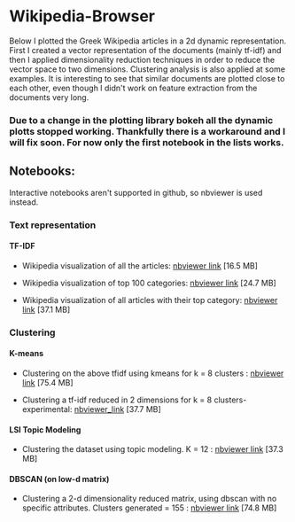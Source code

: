 # Wikipedia-Browser

Below I plotted the Greek Wikipedia articles in a 2d dynamic representation. First I created a vector representation of the documents (mainly tf-idf) and then I applied dimensionality reduction techniques in order to reduce the vector space to two dimensions. Clustering analysis is also applied at some examples. It is interesting to see that similar documents are plotted close to each other, even though I didn't work on feature extraction from the documents very long.

### Due to a change in the plotting library bokeh all the dynamic plotts stopped working. Thankfully there is a workaround and I will fix soon. For now only the first notebook in the lists works.

## Notebooks:
Interactive notebooks aren't supported in github, so nbviewer is used instead.

### Text representation

#### TF-IDF

* Wikipedia visualization of all the articles: [nbviewer link](https://nbviewer.jupyter.org/github/markdimi/Wikipedia-Browser/blob/master/notebook/Wikipedia%20visualization.ipynb) [16.5 MB]

* Wikipedia visualization of top 100 categories: [nbviewer link](https://nbviewer.jupyter.org/github/markdimi/Wikipedia-Browser/blob/master/notebook/Wikipedia%20visualization%20of%20categories.ipynb) [24.7 MB]

* Wikipedia visualization of all articles with their top category: [nbviewer link](https://nbviewer.jupyter.org/github/markdimi/Wikipedia-Browser/blob/master/notebook/Wikipedia%20visualization%20of%20categories%20-%20All%20articles%20have%20one%20category.ipynb) [37.1 MB]

### Clustering

#### K-means

* Clustering on the above tfidf using kmeans for k = 8 clusters : [nbviewer link](https://nbviewer.jupyter.org/github/markdimi/Wikipedia-Browser/blob/master/notebook/Wiki%20Viz%20Kmeans%20K%3D8.ipynb)  [75.4 MB]

* Clustering a tf-idf reduced in 2 dimensions for k = 8 clusters- experimental: [nbviewer_link](https://nbviewer.jupyter.org/github/markdimi/Wikipedia-Browser/blob/master/notebook/Wiki%20Viz%20Kmeans%20K%3D8-Clustering%20the%20svd%20matrix.ipynb) [37.7 MB]

#### LSI Topic Modeling

* Clustering the dataset using topic modeling. K = 12 : [nbviewer link](https://nbviewer.jupyter.org/github/markdimi/Wikipedia-Browser/blob/master/notebook/Wiki%20Viz%20Topic%20Clustering%20-%20LSI.ipynb)  [37.3 MB]

#### DBSCAN (on low-d matrix)

* Clustering a 2-d dimensionality reduced matrix, using dbscan with no specific attributes. Clusters generated = 155 : [nbviewer link](https://nbviewer.jupyter.org/github/markdimi/Wikipedia-Browser/blob/master/notebook/Wiki%20Viz%20dbscan%20155%20Clusters%20on%20a%20low-dimensional%20data-set.ipynb)  [74.8 MB]
